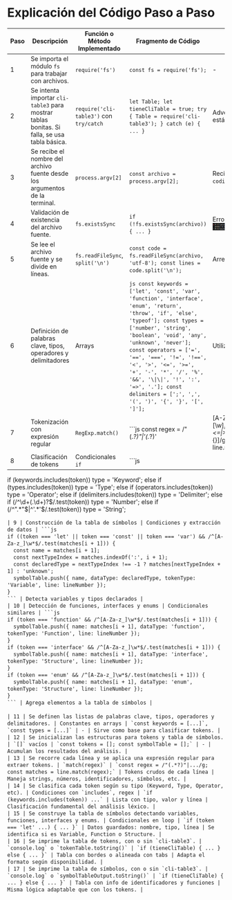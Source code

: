 # Explicación del Código Paso a Paso

| Paso | Descripción | Función o Método Implementado | Fragmento de Código | Captura / Resultado | Observaciones |
|------|-------------|-------------------------------|----------------------|----------------------|---------------|
| 1 | Se importa el módulo `fs` para trabajar con archivos. | `require('fs')` | `const fs = require('fs');` | - | Es necesario para leer el archivo fuente. |
| 2 | Se intenta importar `cli-table3` para mostrar tablas bonitas. Si falla, se usa tabla básica. | `require('cli-table3')` con `try/catch` | `let Table; let tieneCliTable = true; try { Table = require('cli-table3'); } catch (e) { ... }` | Advertencia en consola si no está instalado. | Permite flexibilidad y mejora la presentación. |
| 3 | Se recibe el nombre del archivo fuente desde los argumentos de la terminal. | `process.argv[2]` | `const archivo = process.argv[2];` | Recibe por ejemplo: `codigofuente.ts` | Si no se pasa o no existe, lanza error. |
| 4 | Validación de existencia del archivo fuente. | `fs.existsSync` | `if (!fs.existsSync(archivo)) { ... }` | Error: "Archivo no encontrado" ![Captura de tokens](./screenshots/1.png)     | Asegura que el archivo exista antes de continuar. |
| 5 | Se lee el archivo fuente y se divide en líneas. | `fs.readFileSync`, `split('\n')` | `const code = fs.readFileSync(archivo, 'utf-8'); const lines = code.split('\n');` | Arreglo de líneas de código. | Fundamental para recorrer el código línea por línea. |
| 6 | Definición de palabras clave, tipos, operadores y delimitadores | Arrays | ```js const keywords = ['let', 'const', 'var', 'function', 'interface', 'enum', 'return', 'throw', 'if', 'else', 'typeof']; const types = ['number', 'string', 'boolean', 'void', 'any', 'unknown', 'never']; const operators = ['=', '==', '===', '!=', '!==', '<', '>', '<=', '>=', '+', '-', '*', '/', '%', '&&', '\\|\\|', '!', ':', '=>', '.']; const delimiters = [';', ',', '(', ')', '{', '}', '[', ']']; ``` | Utilizado para clasificar tokens |
| 7 | Tokenización con expresión regular | `RegExp.match()` | ```js const regex = /"(.*?)"\\|'(.*?)'|[A-Za-z_][\w]*\\|\d+\.\d+\\|\d+\\|==\\|===\\|!=\\|!==\\|<=\\|>=\\|=>\\|[+\-*/%=!<>&\\|.:;,()[\]{}]/g; const matches = line.match(regex);``` | Extrae los tokens crudos de una línea |
| 8 | Clasificación de tokens | Condicionales `if` | ```js
if (keywords.includes(token)) type = 'Keyword';
else if (types.includes(token)) type = 'Type';
else if (operators.includes(token)) type = 'Operator';
else if (delimiters.includes(token)) type = 'Delimiter';
else if (/^\d+(\.\d+)?$/.test(token)) type = 'Number';
else if (/^".*"$|^'.*'$/.test(token)) type = 'String';
``` | Clasifica cada token según tipo |
| 9 | Construcción de la tabla de símbolos | Condiciones y extracción de datos | ```js
if ((token === 'let' || token === 'const' || token === 'var') && /^[A-Za-z_]\w*$/.test(matches[i + 1])) {
  const name = matches[i + 1];
  const nextTypeIndex = matches.indexOf(':', i + 1);
  const declaredType = nextTypeIndex !== -1 ? matches[nextTypeIndex + 1] : 'unknown';
  symbolTable.push({ name, dataType: declaredType, tokenType: 'Variable', line: lineNumber });
}
``` | Detecta variables y tipos declarados |
| 10 | Detección de funciones, interfaces y enums | Condicionales similares | ```js
if (token === 'function' && /^[A-Za-z_]\w*$/.test(matches[i + 1])) {
  symbolTable.push({ name: matches[i + 1], dataType: 'function', tokenType: 'Function', line: lineNumber });
}
if (token === 'interface' && /^[A-Za-z_]\w*$/.test(matches[i + 1])) {
  symbolTable.push({ name: matches[i + 1], dataType: 'interface', tokenType: 'Structure', line: lineNumber });
}
if (token === 'enum' && /^[A-Za-z_]\w*$/.test(matches[i + 1])) {
  symbolTable.push({ name: matches[i + 1], dataType: 'enum', tokenType: 'Structure', line: lineNumber });
}
``` | Agrega elementos a la tabla de símbolos |

| 11 | Se definen las listas de palabras clave, tipos, operadores y delimitadores. | Constantes en arrays | `const keywords = [...]`, `const types = [...]` | - | Sirve como base para clasificar tokens. |
| 12 | Se inicializan las estructuras para tokens y tabla de símbolos. | `[]` vacíos | `const tokens = []; const symbolTable = [];` | - | Acumulan los resultados del análisis. |
| 13 | Se recorre cada línea y se aplica una expresión regular para extraer tokens. | `match(regex)` | `const regex = /"(.*?)"|.../g; const matches = line.match(regex);` | Tokens crudos de cada línea | Maneja strings, números, identificadores, símbolos, etc. |
| 14 | Se clasifica cada token según su tipo (Keyword, Type, Operator, etc). | Condiciones con `includes`, regex | `if (keywords.includes(token)) ...` | Lista con tipo, valor y línea | Clasificación fundamental del análisis léxico. |
| 15 | Se construye la tabla de símbolos detectando variables, funciones, interfaces y enums. | Condicionales en loop | `if (token === 'let' ...) { ... }` | Datos guardados: nombre, tipo, línea | Se identifica si es Variable, Function o Structure. |
| 16 | Se imprime la tabla de tokens, con o sin `cli-table3`. | `console.log` o `tokenTable.toString()` | `if (tieneCliTable) { ... } else { ... }` | Tabla con bordes o alineada con tabs | Adapta el formato según disponibilidad. |
| 17 | Se imprime la tabla de símbolos, con o sin `cli-table3`. | `console.log` o `symbolTableOutput.toString()` | `if (tieneCliTable) { ... } else { ... }` | Tabla con info de identificadores y funciones | Misma lógica adaptable que con los tokens. |

